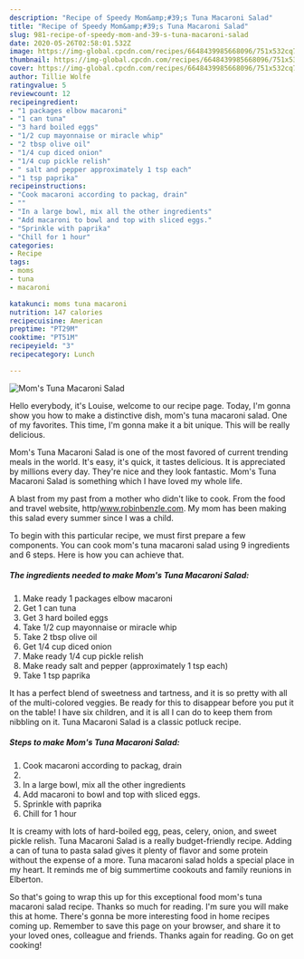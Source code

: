 ```yaml
---
description: "Recipe of Speedy Mom&amp;#39;s Tuna Macaroni Salad"
title: "Recipe of Speedy Mom&amp;#39;s Tuna Macaroni Salad"
slug: 981-recipe-of-speedy-mom-and-39-s-tuna-macaroni-salad
date: 2020-05-26T02:58:01.532Z
image: https://img-global.cpcdn.com/recipes/6648439985668096/751x532cq70/moms-tuna-macaroni-salad-recipe-main-photo.jpg
thumbnail: https://img-global.cpcdn.com/recipes/6648439985668096/751x532cq70/moms-tuna-macaroni-salad-recipe-main-photo.jpg
cover: https://img-global.cpcdn.com/recipes/6648439985668096/751x532cq70/moms-tuna-macaroni-salad-recipe-main-photo.jpg
author: Tillie Wolfe
ratingvalue: 5
reviewcount: 12
recipeingredient:
- "1 packages elbow macaroni"
- "1 can tuna"
- "3 hard boiled eggs"
- "1/2 cup mayonnaise or miracle whip"
- "2 tbsp olive oil"
- "1/4 cup diced onion"
- "1/4 cup pickle relish"
- " salt and pepper approximately 1 tsp each"
- "1 tsp paprika"
recipeinstructions:
- "Cook macaroni according to packag, drain"
- ""
- "In a large bowl, mix all the other ingredients"
- "Add macaroni to bowl and top with sliced eggs."
- "Sprinkle with paprika"
- "Chill for 1 hour"
categories:
- Recipe
tags:
- moms
- tuna
- macaroni

katakunci: moms tuna macaroni 
nutrition: 147 calories
recipecuisine: American
preptime: "PT29M"
cooktime: "PT51M"
recipeyield: "3"
recipecategory: Lunch

---
```



![Mom&#39;s Tuna Macaroni Salad](https://img-global.cpcdn.com/recipes/6648439985668096/751x532cq70/moms-tuna-macaroni-salad-recipe-main-photo.jpg)

Hello everybody, it's Louise, welcome to our recipe page. Today, I'm gonna show you how to make a distinctive dish, mom&#39;s tuna macaroni salad. One of my favorites. This time, I'm gonna make it a bit unique. This will be really delicious.

Mom&#39;s Tuna Macaroni Salad is one of the most favored of current trending meals in the world. It's easy, it's quick, it tastes delicious. It is appreciated by millions every day. They're nice and they look fantastic. Mom&#39;s Tuna Macaroni Salad is something which I have loved my whole life.

A blast from my past from a mother who didn&#39;t like to cook. From the food and travel website, http/www.robinbenzle.com. My mom has been making this salad every summer since I was a child.


To begin with this particular recipe, we must first prepare a few components. You can cook mom&#39;s tuna macaroni salad using 9 ingredients and 6 steps. Here is how you can achieve that.

<!--inarticleads1-->

##### The ingredients needed to make Mom&#39;s Tuna Macaroni Salad:

1. Make ready 1 packages elbow macaroni
1. Get 1 can tuna
1. Get 3 hard boiled eggs
1. Take 1/2 cup mayonnaise or miracle whip
1. Take 2 tbsp olive oil
1. Get 1/4 cup diced onion
1. Make ready 1/4 cup pickle relish
1. Make ready  salt and pepper (approximately 1 tsp each)
1. Take 1 tsp paprika


It has a perfect blend of sweetness and tartness, and it is so pretty with all of the multi-colored veggies. Be ready for this to disappear before you put it on the table! I have six children, and it is all I can do to keep them from nibbling on it. Tuna Macaroni Salad is a classic potluck recipe. 

<!--inarticleads2-->

##### Steps to make Mom&#39;s Tuna Macaroni Salad:

1. Cook macaroni according to packag, drain
1. 
1. In a large bowl, mix all the other ingredients
1. Add macaroni to bowl and top with sliced eggs.
1. Sprinkle with paprika
1. Chill for 1 hour


It is creamy with lots of hard-boiled egg, peas, celery, onion, and sweet pickle relish. Tuna Macaroni Salad is a really budget-friendly recipe. Adding a can of tuna to pasta salad gives it plenty of flavor and some protein without the expense of a more. Tuna macaroni salad holds a special place in my heart. It reminds me of big summertime cookouts and family reunions in Elberton. 

So that's going to wrap this up for this exceptional food mom&#39;s tuna macaroni salad recipe. Thanks so much for reading. I'm sure you will make this at home. There's gonna be more interesting food in home recipes coming up. Remember to save this page on your browser, and share it to your loved ones, colleague and friends. Thanks again for reading. Go on get cooking!
